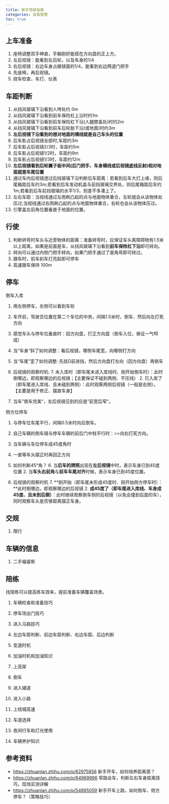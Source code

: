 ```yaml
---
title: 新手驾驶指南
categories: 自我管理
toc: true
---
```




## 上车准备

1. 座椅调整双手伸直，手腕刚好能搭在方向盘的正上方。
2. 左后视镜：能看到左后轮，以及车身的1/4
3. 右后视镜：右边车身占据镜面的1/4，能看到右边两道门把手
4. 先座椅，再后视镜。
5. 绕车检查，车灯、仪表

## 车距判断

1. 从挡风玻璃下沿看到人垮处约 0m
2. 从挡风玻璃下沿看到前车保险杠上沿时约1m
3. 从挡风玻璃下沿看到前车保险杠下沿(人腿膝盖处)时约2m
4. 从挡风玻璃下沿看到前车后轮胎下沿(或地面)时约3m
5. **左后视镜下沿看到的想对地面的横线就是自己车头的位置**
6. 后车影占后视镜全部时,车距约3m
7. 后车影占后视镜2/3时，车距约5m
8. 后车影占后视镜1/2时，车距约9m
9. 后车影占后视镜1/3时，车距约12m
10. **左后视镜看到后轮翼子板中间(后门把手、车身横线或后视镜底线反射)相对地面就是车尾位置**
11. 通过车内后视镜透过后挡玻璃下沿判断后车距离：若看到后车大灯上缘，则后尾箱距后车约3m;若看到后车发动机盖与前挡玻璃交界处，则后尾箱距后车约1m;若看到后车前挡玻璃的水平1/3，则差不多凑上了。
12. 左右车距：当视线通过左雨刷凸起的点与地面物体重合，左轮就会从该物体处压过;当视线通过右雨刷凸起的点与地面物体重合，右轮也会从该物体压过。
13. 引擎盖左前角位置垂直于地面的位置。

## 行使

1. 判断转弯时车头与近旁物体的距离：准备转弯时，应保证车头离障碍物有1.5米以上距离，如果是前面是车，从挡风玻璃下沿看到**前车保险杠下沿**即可转向。
2. 转向可以通过内侧门把手转向，如果门把手通过了直角弯即可转过。
3. 跟车时，前车刹车灯亮起即可停车
4. 高速跟车保持 100m

## 停车

倒车入库

1. 用左侧停车，左侧可以看到车轮

2. 车开前，驾驶员位置在第二个车位的中央，间隔1.5米时，倒车、然后向左打死方向

3. 感觉车头与停车位垂直时：回方向盘，打正方向盘（倒车入位，保证一气呵成）

4. 当“车身”斜了如何调整：看后视镜，哪侧车尾宽，向哪侧打方向

5. 当“车尾”歪了如何调整: 先挂D前进挡，然后方向盘打左向（回方向盘）再倒车

6. 后视镜的观察时机:
   7. 	未入库时（即车尾未进入库线时、刚开始倒车时）：此时倒哪边，即观察哪边的后视镜；【主要保证不碰到两侧、不压线）
   2. 已入库了（即车尾进入库线、且未碰到两侧）：此时观察两侧后视镜（一般是右侧）。【主要是用于修正、摆直车身】

7. 当车”倒车完美“，左后视镜见到的应是”前宽后窄“。

   

侧方位停车

1. 与停车位车尾平行，间隔0.5米时向后倒车。

2. 自己车辆的倒车镜与停车车辆的前后门中柱平行时：>>向右打死方向。

3. 当车辆与车位停车成45度角时

4. 一直等车头摆正时再回正方向

5. 如何判断45°角？
   6. 		当**后车的牌照**出现在**左后视镜**中时，表示车身已到45度位置
   2. 当**车头右前角**与**前车车尾对齐**时候，表示车身已到45度位置。

6. 后视镜的观察时机
   7. 	**刚开始（即车尾未形成45度时、刚开始侧方停车时）：**此时倒哪边，即观察哪边的后视镜
   2. **成45度了（即车尾进入库线、车身成45度、且未到后侧）**：此时继续观察倒车侧的后视镜（以免会撞到后面的车），同时观察车头是否够距离摆正车身。


## 交规

1. 限行



## 车辆的信息

1. 二手福睿斯



## 陪练

找陪练可以提高练车效率，提前准备车辆覆盖场景。

1. 车辆检查和准备技巧

2. 停车场出门技巧

3. 进入马路技巧

4. 左边车距判断、前边车距判断、右边车距、后边判断

5. 变道时机

6. 加油时机和加油知识

7. 上高架

8. 倒车

9. 进入辅道

10. 进入小路

11. 上绕城高速

12. 车道选择

13. 夜间行车和灯光使用

14. 车辆养护知识

    



## 参考资料

- https://zhuanlan.zhihu.com/p/62975856 新手开车，如何培养距离感？
- https://zhuanlan.zhihu.com/p/64969996 窄路会车，判断左右车身距离技巧，现场实测详解
- https://zhuanlan.zhihu.com/p/54895059 新手开车上路，如何倒车、侧方停车？（策略技巧）

